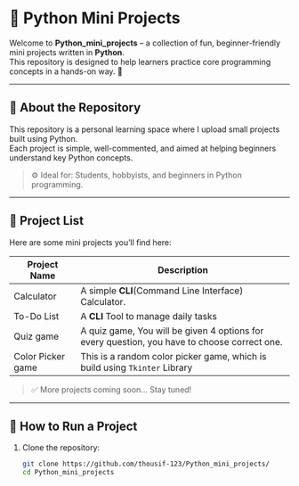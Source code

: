 # 🐍 Python Mini Projects

Welcome to **Python_mini_projects** – a collection of fun, beginner-friendly mini projects written in **Python**.  
This repository is designed to help learners practice core programming concepts in a hands-on way. 🚀

---

## 📌 About the Repository

This repository is a personal learning space where I  upload small projects built using Python.  
Each project is simple, well-commented, and aimed at helping beginners understand key Python concepts.

> ⚙️ Ideal for: Students, hobbyists, and beginners in Python programming.

---

## 📁 Project List

Here are some mini projects you’ll find here:

| Project Name            | Description                                         |
|-------------------------|-----------------------------------------------------|
| Calculator              |  A simple <strong>CLI</strong>(Command Line Interface) Calculator.|
| To-Do List              		| A <strong>CLI</strong> Tool to manage daily tasks                  |
| Quiz game	       			| A quiz game, You will be given 4 options for every question, you have to choose correct one.|
|Color Picker game         | This is a random color picker game, which is build using <code>Tkinter</code> Library |   



> ✅ More projects coming soon... Stay tuned!
---

## 🚀 How to Run a Project

1. Clone the repository:
   ```bash
   git clone https://github.com/thousif-123/Python_mini_projects/
   cd Python_mini_projects
